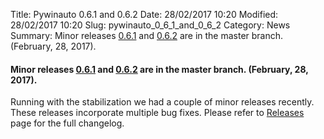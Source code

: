 Title: Pywinauto 0.6.1 and 0.6.2 
Date: 28/02/2017 10:20
Modified: 28/02/2017 10:20
Slug: pywinauto_0_6_1_and_0_6_2
Category: News
Summary: Minor releases [0.6.1](https://github.com/pywinauto/pywinauto/releases/tag/0.6.1) and [0.6.2](https://github.com/pywinauto/pywinauto/releases/tag/0.6.2) are in the master branch. (February, 28, 2017).

#### Minor releases [0.6.1](https://github.com/pywinauto/pywinauto/releases/tag/0.6.1) and [0.6.2](https://github.com/pywinauto/pywinauto/releases/tag/0.6.2) are in the master branch. (February, 28, 2017).
Running with the stabilization we had a couple of minor releases recently. These releases incorporate multiple bug fixes. Please refer to [Releases](https://github.com/pywinauto/pywinauto/releases/) page for the full changelog.

